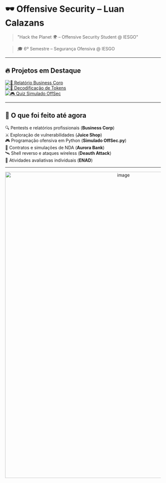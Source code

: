 # 🕶️ Offensive Security – Luan Calazans

> "Hack the Planet 🌍 – Offensive Security Student @ IESGO"

> 🎓 6º Semestre – Segurança Ofensiva @ IESGO  
---

  ## 🔥 Projetos em Destaque


  [![📑 Relatório Business Corp](https://img.shields.io/badge/Relatório-Business%20Corp-critical?style=for-the-badge&logo=github)](https://github.com/Luanqmata/IESGO-Security-6Sem/tree/main/Sprint2_Business_Corp/Relatorio)  
  [![🔐 Decodificação de Tokens](https://img.shields.io/badge/Decodificação-Tokens-blueviolet?style=for-the-badge&logo=github&logoColor=white)](https://github.com/Luanqmata/IESGO-Security-6Sem/blob/main/Sprint4_Juice_Shop/Pt3_Praticas_injection.md)  
  [![🎮 Quiz Simulado OffSec](https://img.shields.io/badge/Quiz-Simulado%20OffSec-success?style=for-the-badge&logo=python&logoColor=white)](https://github.com/Luanqmata/IESGO-Security-6Sem/tree/main/Pentest-Teste%5CRelatorios/Quiz_Simulado)  


---

## 🧾 O que foi feito até agora

<p align="center">

  🔍 Pentests e relatórios profissionais (**Business Corp**)  
  ⚔️ Exploração de vulnerabilidades (**Juice Shop**)  
  🎮 Programação ofensiva em Python (**Simulado OffSec.py**)  
  📜 Contratos e simulações de NDA (**Aurora Bank**)  
  🛰️ Shell reverso e ataques wireless (**Deauth Attack**)  
  📝 Atividades avaliativas individuais (**ENAD**)  

</p>

---

<p align="center">
  <img width="750" height="991" alt="image" src="https://github.com/user-attachments/assets/ccfd6954-be4c-413f-afd6-5509ca1c9f23" />
</p>
